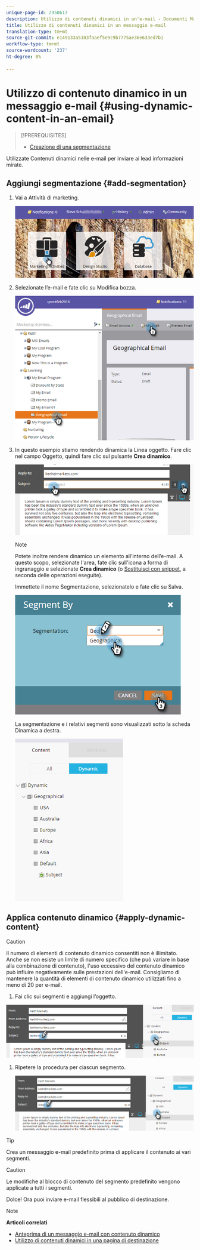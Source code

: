 ```yaml
---
unique-page-id: 2950617
description: Utilizzo di contenuti dinamici in un'e-mail - Documenti Marketo - Documentazione prodotto
title: Utilizzo di contenuti dinamici in un messaggio e-mail
translation-type: tm+mt
source-git-commit: e149133a5383faaef5e9c9b7775ae36e633ed7b1
workflow-type: tm+mt
source-wordcount: '237'
ht-degree: 0%

---
```



# Utilizzo di contenuto dinamico in un messaggio e-mail {#using-dynamic-content-in-an-email}

>[!PREREQUISITES]
>
>* [Creazione di una segmentazione](../../../../product-docs/personalization/segmentation-and-snippets/segmentation/create-a-segmentation.md)

>



Utilizzate Contenuti dinamici nelle e-mail per inviare ai lead informazioni mirate.

## Aggiungi segmentazione {#add-segmentation}

1. Vai a Attività di marketing.

   ![](assets/login-marketing-activities.png)

1. Selezionate l’e-mail e fate clic su Modifica bozza.

   ![](assets/1.2.png)

1. In questo esempio stiamo rendendo dinamica la Linea oggetto. Fare clic nel campo Oggetto, quindi fare clic sul pulsante **Crea dinamico**.

   ![](assets/1.3.png)

   >[!NOTE]
   >
   >Potete inoltre rendere dinamico un elemento all’interno dell’e-mail. A questo scopo, selezionate l&#39;area, fate clic sull&#39;icona a forma di ingranaggio e selezionate **Crea dinamico** (o [Sostituisci con snippet](../../../../product-docs/personalization/segmentation-and-snippets/snippets/create-a-snippet.md), a seconda delle operazioni eseguite).

   Immettete il nome Segmentazione, selezionatelo e fate clic su Salva.

   ![](assets/1.4.png)

   La segmentazione e i relativi segmenti sono visualizzati sotto la scheda Dinamica a destra.

   ![](assets/1.5.png)

## Applica contenuto dinamico {#apply-dynamic-content}

>[!CAUTION]
>
>Il numero di elementi di contenuto dinamico consentiti non è illimitato. Anche se non esiste un limite di numero specifico (che può variare in base alla combinazione di contenuto), l&#39;uso eccessivo del contenuto dinamico può influire negativamente sulle prestazioni dell&#39;e-mail. Consigliamo di mantenere la quantità di elementi di contenuto dinamico utilizzati fino a meno di 20 per e-mail.

1. Fai clic sui segmenti e aggiungi l’oggetto.

![](assets/2.1.png)

1. Ripetere la procedura per ciascun segmento.

   ![](assets/2.2.png)

>[!TIP]
>
>Crea un messaggio e-mail predefinito prima di applicare il contenuto ai vari segmenti.

>[!CAUTION]
>
>Le modifiche al blocco di contenuto del segmento predefinito vengono applicate a tutti i segmenti.

Dolce! Ora puoi inviare e-mail flessibili al pubblico di destinazione.

>[!NOTE]
>
>**Articoli correlati**
>
>* [Anteprima di un messaggio e-mail con contenuto dinamico](preview-an-email-with-dynamic-content.md)
>* [Utilizzo di contenuti dinamici in una pagina di destinazione](../../../../product-docs/demand-generation/landing-pages/free-form-landing-pages/use-dynamic-content-in-a-free-form-landing-page.md)

>



